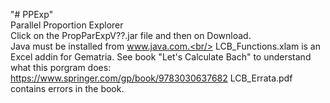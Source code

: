 "# PPExp" <br/>
Parallel Proportion Explorer<br/>
Click on the PropParExpV??.jar file and then on Download.<br/>
Java must be installed from www.java.com.<br/>
LCB_Functions.xlam is an Excel addin for Gematria.
See book "Let's Calculate Bach" to understand what this porgram does: https://www.springer.com/gp/book/9783030637682
LCB_Errata.pdf contains errors in the book.
